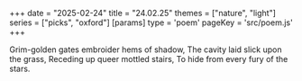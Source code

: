 +++
date = "2025-02-24"
title = "24.02.25"
themes = ["nature", "light"]
series = ["picks", "oxford"]
[params]
  type = 'poem'
  pageKey = 'src/poem.js'
+++

Grim-golden gates embroider hems of shadow,
The cavity laid slick upon the grass,
Receding up queer mottled stairs,
To hide from every fury of the stars.
